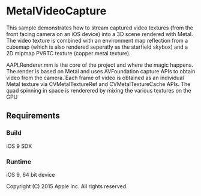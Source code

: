 # MetalVideoCapture

This sample demonstrates how to stream captured video textures (from the front facing camera on an iOS device) into a 3D scene rendered with Metal. The video texture is combined with an environment map reflection from a cubemap (which is also rendered seperatly as the starfield skybox) and a 2D mipmap PVRTC texture (copper metal texture). 

AAPLRenderer.mm is the core of the project and where the magic happens. The render is based on Metal and uses AVFoundation capture APIs to obtain video from the camera. Each frame of video is obtained as an individual Metal texture via CVMetalTextureRef and CVMetalTextureCache APIs. The quad spinning in space is renderered by mixing the various textures on the GPU

## Requirements

### Build

iOS 9 SDK

### Runtime

iOS 9, 64 bit device

Copyright (C) 2015 Apple Inc. All rights reserved.
